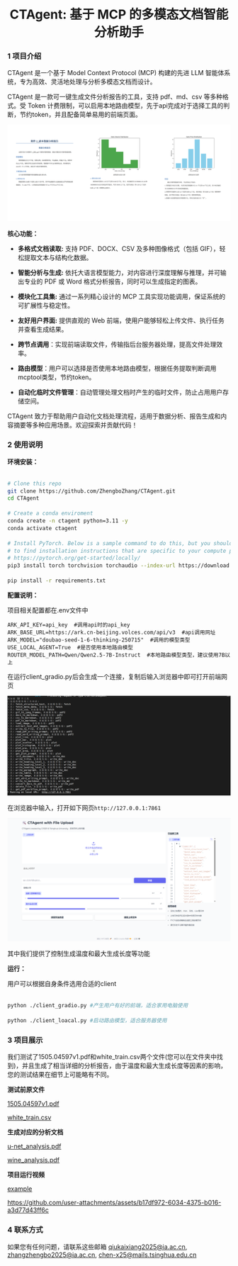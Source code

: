<center>
  <h1>CTAgent: 基于 MCP 的多模态文档智能分析助手</h1>
</center>

### 1 项目介绍

CTAgent 是一个基于 Model Context Protocol (MCP) 构建的先进 LLM 智能体系统，专为高效、灵活地处理与分析多模态文档而设计。

CTAgent 是一款可一键生成文件分析报告的工具，支持 pdf、md、csv 等多种格式。受 Token 计费限制，可以启用本地路由模型，先于api完成对于选择工具的判断，节约token，并且配备简单易用的前端页面。

![CTAgent Example](./figures/IMG_5551.JPG)

**核心功能：**

- **多格式文档读取:** 支持 PDF、DOCX、CSV 及多种图像格式（包括 GIF），轻松提取文本与结构化数据。

- **智能分析与生成:** 依托大语言模型能力，对内容进行深度理解与推理，并可输出专业的 PDF 或 Word 格式分析报告，同时可以生成指定的图表。

- **模块化工具集:** 通过一系列精心设计的 MCP 工具实现功能调用，保证系统的可扩展性与稳定性。

- **友好用户界面:** 提供直观的 Web 前端，使用户能够轻松上传文件、执行任务并查看生成结果。

- **跨节点调用**：实现前端读取文件，传输指后台服务器处理，提高文件处理效率。

- **路由模型**：用户可以选择是否使用本地路由模型，根据任务提取判断调用mcptool类型，节约token。

- **自动化临时文件管理**：自动管理处理文档时产生的临时文件，防止占用用户存储空间。

CTAgent 致力于帮助用户自动化文档处理流程，适用于数据分析、报告生成和内容摘要等多种应用场景。欢迎探索并贡献代码！

### 2 使用说明

**环境安装：**

```bash

# Clone this repo
git clone https://github.com/ZhengboZhang/CTAgent.git
cd CTAgent

# Create a conda enviroment
conda create -n ctagent python=3.11 -y
conda activate ctagent

# Install PyTorch. Below is a sample command to do this, but you should check the following link
# to find installation instructions that are specific to your compute platform:
# https://pytorch.org/get-started/locally/
pip3 install torch torchvision torchaudio --index-url https://download.pytorch.org/whl/cu128 # UPDATE ME!

pip install -r requirements.txt

```

**配置说明：**

项目相关配置都在.env文件中
```
ARK_API_KEY=api_key  #调用api时的api_key
ARK_BASE_URL=https://ark.cn-beijing.volces.com/api/v3  #api调用网址
ARK_MODEL="doubao-seed-1-6-thinking-250715"  #调用的模型类型
USE_LOCAL_AGENT=True  #是否使用本地路由模型
ROUTER_MODEL_PATH=Qwen/Qwen2.5-7B-Instruct  #本地路由模型类型，建议使用7B以上
```

在运行client_gradio.py后会生成一个连接，复制后输入浏览器中即可打开前端网页

![](./figures/run.png)

在浏览器中输入，打开如下网页`http://127.0.0.1:7861`

![](./figures/face.png)

其中我们提供了控制生成温度和最大生成长度等功能

**运行：**

用户可以根据自身条件选用合适的client

```bash

python ./client_gradio.py #产生用户有好的前端，适合家用电脑使用

python ./client_loacal.py #启动路由模型，适合服务器使用

```

### 3 项目展示

我们测试了1505.04597v1.pdf和white_train.csv两个文件(您可以在文件夹中找到)，并且生成了相当详细的分析报告，由于温度和最大生成长度等因素的影响，您的测试结果在细节上可能略有不同。

**测试前原文件**

[1505.04597v1.pdf](./example/1505.04597v1.pdf)

[white_train.csv](./example/white_train.csv)

**生成对应的分析文档**

[u-net_analysis.pdf](./example/u-net_analysis.pdf)

[wine_analysis.pdf](./example/wine_analysis.pdf)

**项目运行视频**

[example](./figures/meeting_01.mp4)

https://github.com/user-attachments/assets/b17df972-6034-4375-b016-a3d77d43ff6c

### 4 联系方式

如果您有任何问题，请联系这些邮箱 qiukaixiang2025@ia.ac.cn, zhangzhengbo2025@ia.ac.cn, chen-x25@mails.tsinghua.edu.cn